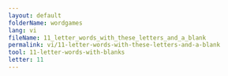 ```yaml
---
layout: default
folderName: wordgames
lang: vi
fileName: 11_letter_words_with_these_letters_and_a_blank
permalink: vi/11-letter-words-with-these-letters-and-a-blank
tool: 11-letter-words-with-blanks
letter: 11
---
```

